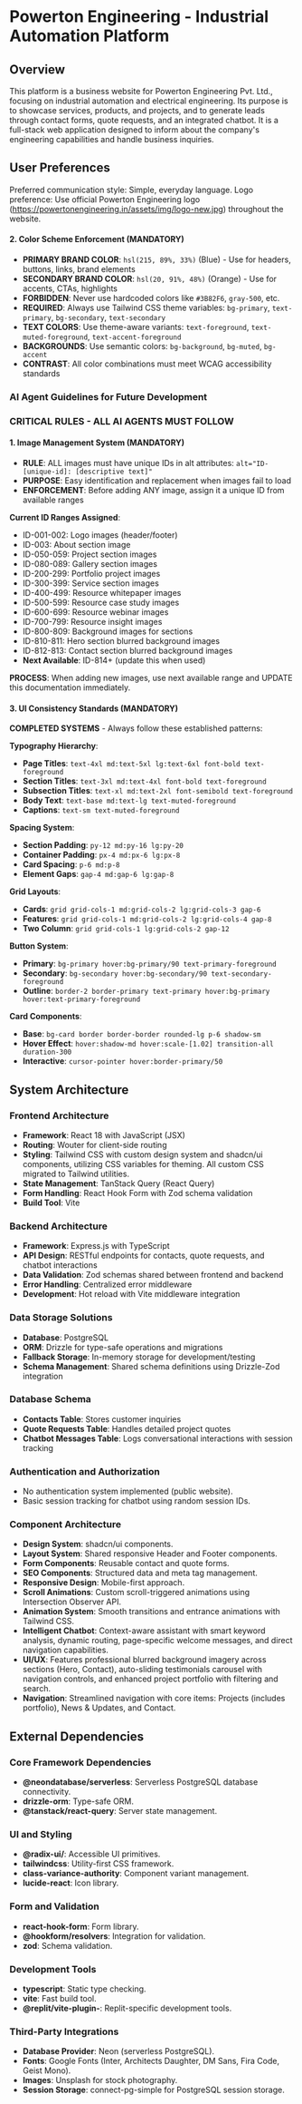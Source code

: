 # Powerton Engineering - Industrial Automation Platform

## Overview

This platform is a business website for Powerton Engineering Pvt. Ltd., focusing on industrial automation and electrical engineering. Its purpose is to showcase services, products, and projects, and to generate leads through contact forms, quote requests, and an integrated chatbot. It is a full-stack web application designed to inform about the company's engineering capabilities and handle business inquiries.

## User Preferences

Preferred communication style: Simple, everyday language.
Logo preference: Use official Powerton Engineering logo (https://powertonengineering.in/assets/img/logo-new.jpg) throughout the website.
#### **2. Color Scheme Enforcement (MANDATORY)**
- **PRIMARY BRAND COLOR**: `hsl(215, 89%, 33%)` (Blue) - Use for headers, buttons, links, brand elements
- **SECONDARY BRAND COLOR**: `hsl(20, 91%, 48%)` (Orange) - Use for accents, CTAs, highlights
- **FORBIDDEN**: Never use hardcoded colors like `#3B82F6`, `gray-500`, etc.
- **REQUIRED**: Always use Tailwind CSS theme variables: `bg-primary`, `text-primary`, `bg-secondary`, `text-secondary`
- **TEXT COLORS**: Use theme-aware variants: `text-foreground`, `text-muted-foreground`, `text-accent-foreground`
- **BACKGROUNDS**: Use semantic colors: `bg-background`, `bg-muted`, `bg-accent`
- **CONTRAST**: All color combinations must meet WCAG accessibility standards

### AI Agent Guidelines for Future Development

### **CRITICAL RULES - ALL AI AGENTS MUST FOLLOW**

#### **1. Image Management System (MANDATORY)**
- **RULE**: ALL images must have unique IDs in alt attributes: `alt="ID-[unique-id]: [descriptive text]"`
- **PURPOSE**: Easy identification and replacement when images fail to load
- **ENFORCEMENT**: Before adding ANY image, assign it a unique ID from available ranges

**Current ID Ranges Assigned**:
- ID-001-002: Logo images (header/footer)
- ID-003: About section image
- ID-050-059: Project section images
- ID-080-089: Gallery section images
- ID-200-299: Portfolio project images
- ID-300-399: Service section images
- ID-400-499: Resource whitepaper images
- ID-500-599: Resource case study images
- ID-600-699: Resource webinar images
- ID-700-799: Resource insight images
- ID-800-809: Background images for sections
- ID-810-811: Hero section blurred background images
- ID-812-813: Contact section blurred background images
- **Next Available**: ID-814+ (update this when used)

**PROCESS**: When adding new images, use next available range and UPDATE this documentation immediately.

#### **3. UI Consistency Standards (MANDATORY)**

**COMPLETED SYSTEMS** - Always follow these established patterns:

**Typography Hierarchy**:
- **Page Titles**: `text-4xl md:text-5xl lg:text-6xl font-bold text-foreground`
- **Section Titles**: `text-3xl md:text-4xl font-bold text-foreground`
- **Subsection Titles**: `text-xl md:text-2xl font-semibold text-foreground`
- **Body Text**: `text-base md:text-lg text-muted-foreground`
- **Captions**: `text-sm text-muted-foreground`

**Spacing System**:
- **Section Padding**: `py-12 md:py-16 lg:py-20`
- **Container Padding**: `px-4 md:px-6 lg:px-8`
- **Card Spacing**: `p-6 md:p-8`
- **Element Gaps**: `gap-4 md:gap-6 lg:gap-8`

**Grid Layouts**:
- **Cards**: `grid grid-cols-1 md:grid-cols-2 lg:grid-cols-3 gap-6`
- **Features**: `grid grid-cols-1 md:grid-cols-2 lg:grid-cols-4 gap-8`
- **Two Column**: `grid grid-cols-1 lg:grid-cols-2 gap-12`

**Button System**:
- **Primary**: `bg-primary hover:bg-primary/90 text-primary-foreground`
- **Secondary**: `bg-secondary hover:bg-secondary/90 text-secondary-foreground`
- **Outline**: `border-2 border-primary text-primary hover:bg-primary hover:text-primary-foreground`

**Card Components**:
- **Base**: `bg-card border border-border rounded-lg p-6 shadow-sm`
- **Hover Effect**: `hover:shadow-md hover:scale-[1.02] transition-all duration-300`
- **Interactive**: `cursor-pointer hover:border-primary/50`

## System Architecture

### Frontend Architecture
- **Framework**: React 18 with JavaScript (JSX)
- **Routing**: Wouter for client-side routing
- **Styling**: Tailwind CSS with custom design system and shadcn/ui components, utilizing CSS variables for theming. All custom CSS migrated to Tailwind utilities.
- **State Management**: TanStack Query (React Query)
- **Form Handling**: React Hook Form with Zod schema validation
- **Build Tool**: Vite

### Backend Architecture
- **Framework**: Express.js with TypeScript
- **API Design**: RESTful endpoints for contacts, quote requests, and chatbot interactions
- **Data Validation**: Zod schemas shared between frontend and backend
- **Error Handling**: Centralized error middleware
- **Development**: Hot reload with Vite middleware integration

### Data Storage Solutions
- **Database**: PostgreSQL
- **ORM**: Drizzle for type-safe operations and migrations
- **Fallback Storage**: In-memory storage for development/testing
- **Schema Management**: Shared schema definitions using Drizzle-Zod integration

### Database Schema
- **Contacts Table**: Stores customer inquiries
- **Quote Requests Table**: Handles detailed project quotes
- **Chatbot Messages Table**: Logs conversational interactions with session tracking

### Authentication and Authorization
- No authentication system implemented (public website).
- Basic session tracking for chatbot using random session IDs.

### Component Architecture
- **Design System**: shadcn/ui components.
- **Layout System**: Shared responsive Header and Footer components.
- **Form Components**: Reusable contact and quote forms.
- **SEO Components**: Structured data and meta tag management.
- **Responsive Design**: Mobile-first approach.
- **Scroll Animations**: Custom scroll-triggered animations using Intersection Observer API.
- **Animation System**: Smooth transitions and entrance animations with Tailwind CSS.
- **Intelligent Chatbot**: Context-aware assistant with smart keyword analysis, dynamic routing, page-specific welcome messages, and direct navigation capabilities.
- **UI/UX**: Features professional blurred background imagery across sections (Hero, Contact), auto-sliding testimonials carousel with navigation controls, and enhanced project portfolio with filtering and search.
- **Navigation**: Streamlined navigation with core items: Projects (includes portfolio), News & Updates, and Contact.

## External Dependencies

### Core Framework Dependencies
- **@neondatabase/serverless**: Serverless PostgreSQL database connectivity.
- **drizzle-orm**: Type-safe ORM.
- **@tanstack/react-query**: Server state management.

### UI and Styling
- **@radix-ui/**: Accessible UI primitives.
- **tailwindcss**: Utility-first CSS framework.
- **class-variance-authority**: Component variant management.
- **lucide-react**: Icon library.

### Form and Validation
- **react-hook-form**: Form library.
- **@hookform/resolvers**: Integration for validation.
- **zod**: Schema validation.

### Development Tools
- **typescript**: Static type checking.
- **vite**: Fast build tool.
- **@replit/vite-plugin-**: Replit-specific development tools.

### Third-Party Integrations
- **Database Provider**: Neon (serverless PostgreSQL).
- **Fonts**: Google Fonts (Inter, Architects Daughter, DM Sans, Fira Code, Geist Mono).
- **Images**: Unsplash for stock photography.
- **Session Storage**: connect-pg-simple for PostgreSQL session storage.